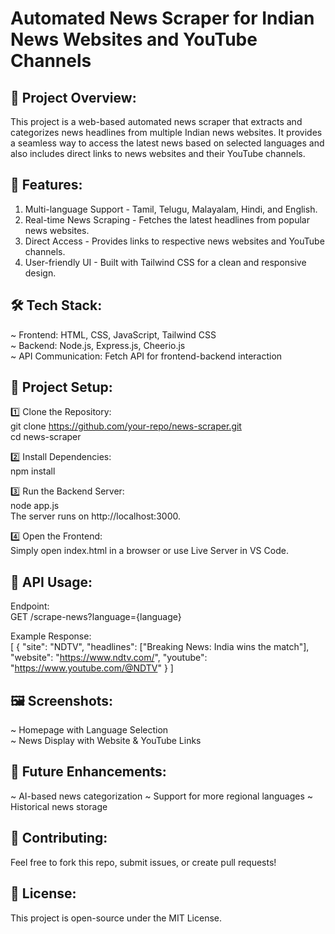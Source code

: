 # Automated News Scraper for Indian News Websites and YouTube Channels

## 📌 Project Overview:
This project is a web-based automated news scraper that extracts and categorizes news headlines from multiple Indian news websites. It provides a seamless way to access the latest news based on selected languages and also includes direct links to news websites and their YouTube channels.<br />

## 🚀 Features:
1. Multi-language Support - Tamil, Telugu, Malayalam, Hindi, and English.<br />
2. Real-time News Scraping - Fetches the latest headlines from popular news websites.<br />
3. Direct Access - Provides links to respective news websites and YouTube channels.<br />
4. User-friendly UI - Built with Tailwind CSS for a clean and responsive design.<br />

## 🛠️ Tech Stack:
~ Frontend: HTML, CSS, JavaScript, Tailwind CSS<br />
~ Backend: Node.js, Express.js, Cheerio.js<br />
~ API Communication: Fetch API for frontend-backend interaction<br />

## 📂 Project Setup:
1️⃣ Clone the Repository:<br />
git clone https://github.com/your-repo/news-scraper.git<br />
cd news-scraper<br />

2️⃣ Install Dependencies:<br />
npm install<br />

3️⃣ Run the Backend Server:<br />
node app.js<br />
The server runs on http://localhost:3000.<br />

4️⃣ Open the Frontend:<br />
Simply open index.html in a browser or use Live Server in VS Code.<br />

## 📡 API Usage:
Endpoint:<br />
GET /scrape-news?language={language}<br />

Example Response:<br />
[
  {
    "site": "NDTV",
    "headlines": ["Breaking News: India wins the match"],
    "website": "https://www.ndtv.com/",
    "youtube": "https://www.youtube.com/@NDTV"
  }
]

## 🖼️ Screenshots:
~ Homepage with Language Selection<br />
~ News Display with Website & YouTube Links<br />

## 🚀 Future Enhancements:
~ AI-based news categorization
~ Support for more regional languages
~ Historical news storage

## 🤝 Contributing:
Feel free to fork this repo, submit issues, or create pull requests!<br />

## 📜 License:
This project is open-source under the MIT License.
